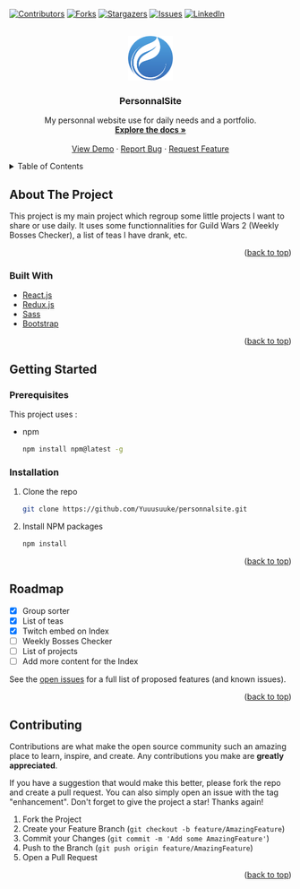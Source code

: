 <div id="top"></div>
<!--
*** Thanks for checking out the Best-README-Template. If you have a suggestion
*** that would make this better, please fork the repo and create a pull request
*** or simply open an issue with the tag "enhancement".
*** Don't forget to give the project a star!
*** Thanks again! Now go create something AMAZING! :D
-->



<!-- PROJECT SHIELDS -->
<!--
*** I'm using markdown "reference style" links for readability.
*** Reference links are enclosed in brackets [ ] instead of parentheses ( ).
*** See the bottom of this document for the declaration of the reference variables
*** for contributors-url, forks-url, etc. This is an optional, concise syntax you may use.
*** https://www.markdownguide.org/basic-syntax/#reference-style-links
-->
[![Contributors][contributors-shield]][contributors-url]
[![Forks][forks-shield]][forks-url]
[![Stargazers][stars-shield]][stars-url]
[![Issues][issues-shield]][issues-url]
[![LinkedIn][linkedin-shield]][linkedin-url]



<!-- PROJECT LOGO -->
<br />
<div align="center">
  <a href="https://github.com/github_username/repo_name">
    <img src="./public/logo316.png" alt="Logo" width="80" height="80">
  </a>

<h3 align="center">PersonnalSite</h3>

  <p align="center">
    My personnal website use for daily needs and a portfolio.
    <br />
    <a href="https://github.com/Yuuusuuke/personnalsite"><strong>Explore the docs »</strong></a>
    <br />
    <br />
    <a href="https://github.com/Yuuusuuke/personnalsite">View Demo</a>
    ·
    <a href="https://github.com/Yuuusuuke/personnalsite/issues">Report Bug</a>
    ·
    <a href="https://github.com/Yuuusuuke/personnalsite/issues">Request Feature</a>
  </p>
</div>



<!-- TABLE OF CONTENTS -->
<details>
  <summary>Table of Contents</summary>
  <ol>
    <li>
      <a href="#about-the-project">About The Project</a>
      <ul>
        <li><a href="#built-with">Built With</a></li>
      </ul>
    </li>
    <li>
      <a href="#getting-started">Getting Started</a>
      <ul>
        <li><a href="#prerequisites">Prerequisites</a></li>
        <li><a href="#installation">Installation</a></li>
      </ul>
    </li>
    <li><a href="#roadmap">Roadmap</a></li>
    <li><a href="#contributing">Contributing</a></li>
  </ol>
</details>



<!-- ABOUT THE PROJECT -->
## About The Project

This project is my main project which regroup some little projects I want to share or use daily. It uses some functionnalities for Guild Wars 2 (Weekly Bosses Checker), a list of teas I have drank, etc.

<p align="right">(<a href="#top">back to top</a>)</p>



### Built With

* [React.js](https://reactjs.org/)
* [Redux.js](https://redux.js.org/)
* [Sass](https://sass-lang.com/)
* [Bootstrap](https://getbootstrap.com)

<p align="right">(<a href="#top">back to top</a>)</p>



<!-- GETTING STARTED -->
## Getting Started

### Prerequisites

This project uses :
* npm
  ```sh
  npm install npm@latest -g
  ```

### Installation

1. Clone the repo
   ```sh
   git clone https://github.com/Yuuusuuke/personnalsite.git
   ```
2. Install NPM packages
   ```sh
   npm install
   ```

<p align="right">(<a href="#top">back to top</a>)</p>



<!-- ROADMAP -->
## Roadmap

- [x] Group sorter
- [x] List of teas
- [x] Twitch embed on Index
- [ ] Weekly Bosses Checker
- [ ] List of projects
- [ ] Add more content for the Index

See the [open issues](https://github.com/Yuuusuuke/personnalsite/issues) for a full list of proposed features (and known issues).

<p align="right">(<a href="#top">back to top</a>)</p>



<!-- CONTRIBUTING -->
## Contributing

Contributions are what make the open source community such an amazing place to learn, inspire, and create. Any contributions you make are **greatly appreciated**.

If you have a suggestion that would make this better, please fork the repo and create a pull request. You can also simply open an issue with the tag "enhancement".
Don't forget to give the project a star! Thanks again!

1. Fork the Project
2. Create your Feature Branch (`git checkout -b feature/AmazingFeature`)
3. Commit your Changes (`git commit -m 'Add some AmazingFeature'`)
4. Push to the Branch (`git push origin feature/AmazingFeature`)
5. Open a Pull Request

<p align="right">(<a href="#top">back to top</a>)</p>



<!-- MARKDOWN LINKS & IMAGES -->
<!-- https://www.markdownguide.org/basic-syntax/#reference-style-links -->
[contributors-shield]: https://img.shields.io/github/contributors/Yuuusuuke/personnalsite.svg?style=for-the-badge
[contributors-url]: https://github.com/Yuuusuuke/personnalsite/graphs/contributors
[forks-shield]: https://img.shields.io/github/forks/Yuuusuuke/personnalsite.svg?style=for-the-badge
[forks-url]: https://github.com/Yuuusuuke/personnalsite/network/members
[stars-shield]: https://img.shields.io/github/stars/Yuuusuuke/personnalsite.svg?style=for-the-badge
[stars-url]: https://github.com/Yuuusuuke/personnalsite/stargazers
[issues-shield]: https://img.shields.io/github/issues/Yuuusuuke/personnalsite.svg?style=for-the-badge
[issues-url]: https://github.com/Yuuusuuke/personnalsite/issues
[linkedin-shield]: https://img.shields.io/badge/-LinkedIn-black.svg?style=for-the-badge&logo=linkedin&colorB=555
[linkedin-url]: https://www.linkedin.com/in/vincent-allio-3036061b2